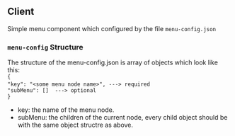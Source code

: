 
## Client

Simple menu component which configured by the file `menu-config.json`

### `menu-config` Structure

The structure of the menu-config.json is array of objects which look like this:
<br>
  `{`<br>
      `"key": "<some menu node name>", ---> required`
      &nbsp;<br>`"subMenu": []  ---> optional`
<br> `}`

- key: the name of the menu node.
- subMenu: the children of the current node, every child object should be with the same object structre as above.
